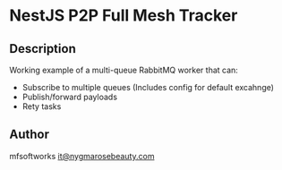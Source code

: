 # NestJS P2P Full Mesh Tracker

## Description

Working example of a multi-queue RabbitMQ worker that can: 
- Subscribe to multiple queues (Includes config for default excahnge)
- Publish/forward payloads
- Rety tasks

## Author

mfsoftworks <it@nygmarosebeauty.com>
